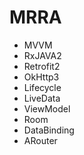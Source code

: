 # MRRA

* MVVM
* RxJAVA2
* Retrofit2
* OkHttp3
* Lifecycle
* LiveData
* ViewModel
* Room
* DataBinding
* ARouter

